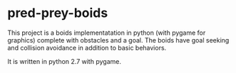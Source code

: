 # pred-prey-boids
This project is a boids implementatation in python (with pygame for graphics) complete with obstacles and a goal. The boids have goal seeking and collision avoidance in addition to basic behaviors.

It is written in python 2.7 with pygame.
